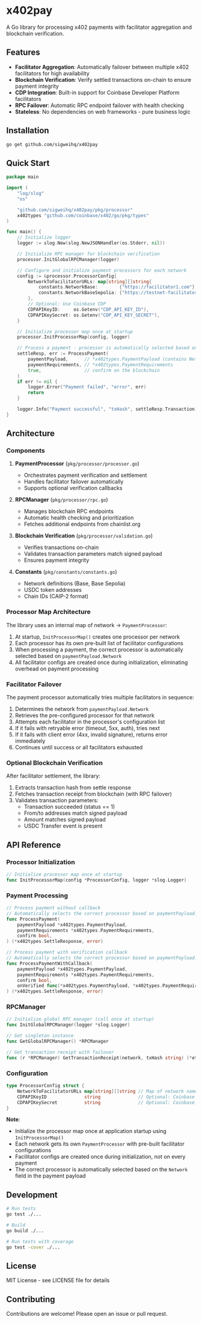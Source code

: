 # x402pay

A Go library for processing x402 payments with facilitator aggregation and blockchain verification.

## Features

- **Facilitator Aggregation**: Automatically failover between multiple x402 facilitators for high availability
- **Blockchain Verification**: Verify settled transactions on-chain to ensure payment integrity
- **CDP Integration**: Built-in support for Coinbase Developer Platform facilitators
- **RPC Failover**: Automatic RPC endpoint failover with health checking
- **Stateless**: No dependencies on web frameworks - pure business logic

## Installation

```bash
go get github.com/sigweihq/x402pay
```

## Quick Start

```go
package main

import (
    "log/slog"
    "os"

    "github.com/sigweihq/x402pay/pkg/processor"
    x402types "github.com/coinbase/x402/go/pkg/types"
)

func main() {
    // Initialize logger
    logger := slog.New(slog.NewJSONHandler(os.Stderr, nil))

    // Initialize RPC manager for blockchain verification
    processor.InitGlobalRPCManager(logger)

    // Configure and initialize payment processors for each network
    config := &processor.ProcessorConfig{
        NetworkToFacilitatorURLs: map[string][]string{
            constants.NetworkBase:        {"https://facilitator1.com"},
            constants.NetworkBaseSepolia: {"https://testnet-facilitator.com"},
        },
        // Optional: Use Coinbase CDP
        CDPAPIKeyID:     os.Getenv("CDP_API_KEY_ID"),
        CDPAPIKeySecret: os.Getenv("CDP_API_KEY_SECRET"),
    }

    // Initialize processor map once at startup
    processor.InitProcessorMap(config, logger)

    // Process a payment - processor is automatically selected based on network
    settleResp, err := ProcessPayment(
        paymentPayload,      // *x402types.PaymentPayload (contains Network field)
        paymentRequirements, // *x402types.PaymentRequirements
        true,                // confirm on the blockchain
    )
    if err != nil {
        logger.Error("Payment failed", "error", err)
        return
    }

    logger.Info("Payment successful", "txHash", settleResp.Transaction)
}
```

## Architecture

### Components

1. **PaymentProcessor** (`pkg/processor/processor.go`)
   - Orchestrates payment verification and settlement
   - Handles facilitator failover automatically
   - Supports optional verification callbacks

2. **RPCManager** (`pkg/processor/rpc.go`)
   - Manages blockchain RPC endpoints
   - Automatic health checking and prioritization
   - Fetches additional endpoints from chainlist.org

3. **Blockchain Verification** (`pkg/processor/validation.go`)
   - Verifies transactions on-chain
   - Validates transaction parameters match signed payload
   - Ensures payment integrity

4. **Constants** (`pkg/constants/constants.go`)
   - Network definitions (Base, Base Sepolia)
   - USDC token addresses
   - Chain IDs (CAIP-2 format)

### Processor Map Architecture

The library uses an internal map of network → `PaymentProcessor`:

1. At startup, `InitProcessorMap()` creates one processor per network
2. Each processor has its own pre-built list of facilitator configurations
3. When processing a payment, the correct processor is automatically selected based on `paymentPayload.Network`
4. All facilitator configs are created once during initialization, eliminating overhead on payment processing

### Facilitator Failover

The payment processor automatically tries multiple facilitators in sequence:

1. Determines the network from `paymentPayload.Network`
2. Retrieves the pre-configured processor for that network
3. Attempts each facilitator in the processor's configuration list
4. If it fails with retryable error (timeout, 5xx, auth), tries next
5. If it fails with client error (4xx, invalid signature), returns error immediately
6. Continues until success or all facilitators exhausted

### Optional Blockchain Verification

After facilitator settlement, the library:

1. Extracts transaction hash from settle response
2. Fetches transaction receipt from blockchain (with RPC failover)
3. Validates transaction parameters:
   - Transaction succeeded (status == 1)
   - From/to addresses match signed payload
   - Amount matches signed payload
   - USDC Transfer event is present

## API Reference

### Processor Initialization

```go
// Initialize processor map once at startup
func InitProcessorMap(config *ProcessorConfig, logger *slog.Logger)
```

### Payment Processing

```go
// Process payment without callback
// Automatically selects the correct processor based on paymentPayload.Network
func ProcessPayment(
    paymentPayload *x402types.PaymentPayload,
    paymentRequirements *x402types.PaymentRequirements,
    confirm bool,
) (*x402types.SettleResponse, error)

// Process payment with verification callback
// Automatically selects the correct processor based on paymentPayload.Network
func ProcessPaymentWithCallback(
    paymentPayload *x402types.PaymentPayload,
    paymentRequirements *x402types.PaymentRequirements,
    confirm bool,
    onVerified func(*x402types.PaymentPayload, *x402types.PaymentRequirements) error,
) (*x402types.SettleResponse, error)
```

### RPCManager

```go
// Initialize global RPC manager (call once at startup)
func InitGlobalRPCManager(logger *slog.Logger)

// Get singleton instance
func GetGlobalRPCManager() *RPCManager

// Get transaction receipt with failover
func (r *RPCManager) GetTransactionReceipt(network, txHash string) (*ethtypes.Receipt, error)
```

### Configuration

```go
type ProcessorConfig struct {
    NetworkToFacilitatorURLs map[string][]string // Map of network names to facilitator URLs
    CDPAPIKeyID              string              // Optional: Coinbase CDP API key ID
    CDPAPIKeySecret          string              // Optional: Coinbase CDP API secret
}
```

**Note**:
- Initialize the processor map once at application startup using `InitProcessorMap()`
- Each network gets its own `PaymentProcessor` with pre-built facilitator configurations
- Facilitator configs are created once during initialization, not on every payment
- The correct processor is automatically selected based on the `Network` field in the payment payload

## Development

```bash
# Run tests
go test ./...

# Build
go build ./...

# Run tests with coverage
go test -cover ./...
```

## License

MIT License - see LICENSE file for details

## Contributing

Contributions are welcome! Please open an issue or pull request.
